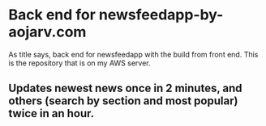 # Back end for newsfeedapp-by-aojarv.com
As title says, back end for newsfeedapp with the build from front end. This is the repository that is on my AWS server. 

## Updates newest news once in 2 minutes, and others (search by section and most popular) twice in an hour.

